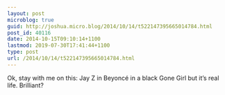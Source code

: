 ```yaml
---
layout: post
microblog: true
guid: http://joshua.micro.blog/2014/10/14/t522147395665014784.html
post_id: 40116
date: 2014-10-15T09:10:14+1100
lastmod: 2019-07-30T17:41:44+1100
type: post
url: /2014/10/14/t522147395665014784.html
---
```

Ok, stay with me on this: Jay Z in Beyoncé in a black Gone Girl but it’s real life. Brilliant?
